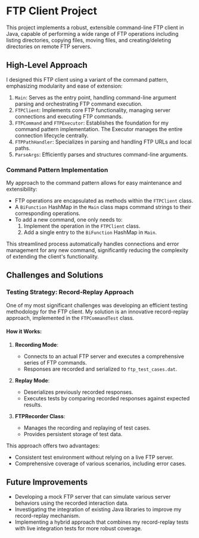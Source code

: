 # FTP Client Project

This project implements a robust, extensible command-line FTP client in Java, capable of performing a wide range of FTP operations including listing directories, copying files, moving files, and creating/deleting directories on remote FTP servers.

## High-Level Approach

I designed this FTP client using a variant of the command pattern, emphasizing modularity and ease of extension:

1. `Main`: Serves as the entry point, handling command-line argument parsing and orchestrating FTP command execution.
2. `FTPClient`: Implements core FTP functionality, managing server connections and executing FTP commands.
3. `FTPCommand` and `FTPExecutor`: Establishes the foundation for my command pattern implementation. The Executor manages the entire connection lifecycle centrally.
4. `FTPPathHandler`: Specializes in parsing and handling FTP URLs and local paths.
5. `ParseArgs`: Efficiently parses and structures command-line arguments.

### Command Pattern Implementation

My approach to the command pattern allows for easy maintenance and  extensibility:

- FTP operations are encapsulated as methods within the `FTPClient` class.
- A `BiFunction` HashMap in the `Main` class maps command strings to their corresponding operations.
- To add a new command, one only needs to:
    1. Implement the operation in the `FTPClient` class.
    2. Add a single entry to the `BiFunction` HashMap in `Main`.

This streamlined process automatically handles connections and error management for any new command, significantly reducing the complexity of extending the client's functionality.

## Challenges and Solutions

### Testing Strategy: Record-Replay Approach

One of my most significant challenges was developing an efficient testing methodology for the FTP client. My solution is an innovative record-replay approach, implemented in the `FTPCommandTest` class.

#### How it Works:

1. **Recording Mode**:
    - Connects to an actual FTP server and executes a comprehensive series of FTP commands.
    - Responses are recorded and serialized to `ftp_test_cases.dat`.

2. **Replay Mode**:
    - Deserializes previously recorded responses.
    - Executes tests by comparing recorded responses against expected results.

3. **FTPRecorder Class**:
    - Manages the recording and replaying of test cases.
    - Provides persistent storage of test data.

This approach offers two advantages:
- Consistent test environment without relying on a live FTP server.
- Comprehensive coverage of various scenarios, including error cases.

## Future Improvements

- Developing a mock FTP server that can simulate various server behaviors using the recorded interaction data.
- Investigating the integration of existing Java libraries to improve my record-replay mechanism.
- Implementing a hybrid approach that combines my record-replay tests with live integration tests for more robust coverage.
